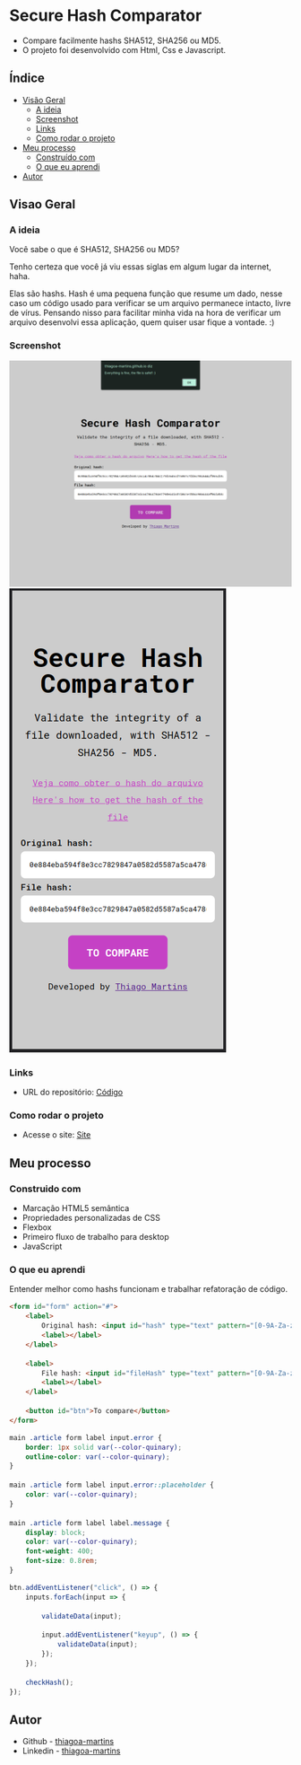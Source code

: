 # Secure Hash Comparator

- Compare facilmente hashs SHA512, SHA256 ou MD5.
- O projeto foi desenvolvido com Html, Css e Javascript.

## Índice

- [Visão Geral](#visao-geral)
  - [A ideia](#a-ideia)
  - [Screenshot](#screenshot)
  - [Links](#links)
  - [Como rodar o projeto](#como-rodar-o-projeto)
- [Meu processo](#meu-processo)
  - [Construído com](#construido-com)
  - [O que eu aprendi](#o-que-eu-aprendi)
- [Autor](#autor)

## Visao Geral

### A ideia

Você sabe o que é SHA512, SHA256 ou MD5? 

Tenho certeza que você já viu essas siglas em algum lugar da internet, haha.

Elas são hashs. Hash é uma pequena função que resume um dado, nesse caso um código usado para verificar se um arquivo permanece intacto, livre de vírus. Pensando nisso para facilitar minha vida na hora de verificar um arquivo desenvolvi essa aplicação, quem quiser usar fique a vontade. :)

### Screenshot

![](./src/screenshots/capture1.png)
![](./src/screenshots/capture2.png)

### Links

- URL do repositório: [Código](https://github.com/thiagoa-martins/secure-hash-comparator)

### Como rodar o projeto

- Acesse o site: [Site](https://thiagoa-martins.github.io/secure-hash-comparator/)

## Meu processo

### Construido com

- Marcação HTML5 semântica
- Propriedades personalizadas de CSS
- Flexbox
- Primeiro fluxo de trabalho para desktop
- JavaScript


### O que eu aprendi

Entender melhor como hashs funcionam e trabalhar refatoração de código.

```html
<form id="form" action="#">
    <label>
        Original hash: <input id="hash" type="text" pattern="[0-9A-Za-z].{1,}" title="There is an invalid character or less than 8 characters">
        <label></label>
    </label>
    
    <label>
        File hash: <input id="fileHash" type="text" pattern="[0-9A-Za-z].{1,}">
        <label></label>
    </label>
    
    <button id="btn">To compare</button>
</form>
```

```css
main .article form label input.error {
    border: 1px solid var(--color-quinary);
    outline-color: var(--color-quinary);
}

main .article form label input.error::placeholder {
    color: var(--color-quinary);
}

main .article form label label.message {
    display: block;
    color: var(--color-quinary);
    font-weight: 400;
    font-size: 0.8rem;
}
```

```js
btn.addEventListener("click", () => {
    inputs.forEach(input => {

        validateData(input);

        input.addEventListener("keyup", () => {
            validateData(input);
        });
    });

    checkHash();
});
```

## Autor

- Github - [thiagoa-martins](https://github.com/thiagoa-martins)
- Linkedin - [thiagoa-martins](https://www.linkedin.com/in/thiagoa-martins/)
